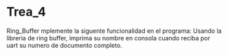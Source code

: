 # Trea_4
Ring_Buffer
mplemente la siguente funcionalidad en el programa:
Usando la libreria de ring buffer, imprima su nombre en consola cuando reciba por uart su numero de documento completo.
